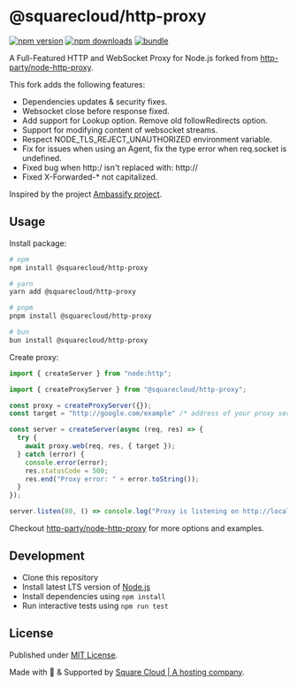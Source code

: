 # @squarecloud/http-proxy

[![npm version][npm-version-src]][npm-version-href]
[![npm downloads][npm-downloads-src]][npm-downloads-href]
[![bundle][bundle-src]][bundle-href]

A Full-Featured HTTP and WebSocket Proxy for Node.js forked from [http-party/node-http-proxy](https://github.com/http-party/node-http-proxy).

This fork adds the following features:

-   Dependencies updates & security fixes.
-   Websocket close before response fixed.
-   Add support for Lookup option. Remove old followRedirects option.
-   Support for modifying content of websocket streams.
-   Respect NODE_TLS_REJECT_UNAUTHORIZED environment variable.
-   Fix for issues when using an Agent, fix the type error when req.socket is undefined.
-   Fixed bug when http:/ isn't replaced with: http://
-   Fixed X-Forwarded-\* not capitalized.

Inspired by the project [Ambassify project](https://github.com/ambassify/node-http-proxy).

## Usage

Install package:

```sh
# npm
npm install @squarecloud/http-proxy

# yarn
yarn add @squarecloud/http-proxy

# pnpm
pnpm install @squarecloud/http-proxy

# bun
bun install @squarecloud/http-proxy
```

Create proxy:

```ts
import { createServer } from "node:http";

import { createProxyServer } from "@squarecloud/http-proxy";

const proxy = createProxyServer({});
const target = "http://google.com/example" /* address of your proxy server here */

const server = createServer(async (req, res) => {
  try {
    await proxy.web(req, res, { target });
  } catch (error) {
    console.error(error);
    res.statusCode = 500;
    res.end("Proxy error: " + error.toString());
  }
});

server.listen(80, () => console.log("Proxy is listening on http://localhost:80"));
```

Checkout [http-party/node-http-proxy](https://github.com/http-party/node-http-proxy) for more options and examples.

## Development

-   Clone this repository
-   Install latest LTS version of [Node.js](https://nodejs.org/en/)
-   Install dependencies using `npm install`
-   Run interactive tests using `npm run test`

## License

Published under [MIT License](./LICENSE).

Made with 💙 & Supported  by [Square Cloud | A hosting company](https://squarecloud.app).

<!-- Badges -->

[npm-version-src]: https://img.shields.io/npm/v/@squarecloud/http-proxy?style=flat&colorA=18181B&colorB=2563eb
[npm-version-href]: https://npmjs.com/package/@squarecloud/http-proxy
[npm-downloads-src]: https://img.shields.io/npm/dm/@squarecloud/http-proxy?style=flat&colorA=18181B&colorB=2563eb
[npm-downloads-href]: https://npmjs.com/package/@squarecloud/http-proxy
[bundle-src]: https://img.shields.io/bundlephobia/minzip/@squarecloud/http-proxy?style=flat&colorA=18181B&colorB=2563eb
[bundle-href]: https://bundlephobia.com/result?p=@squarecloud/http-proxy
